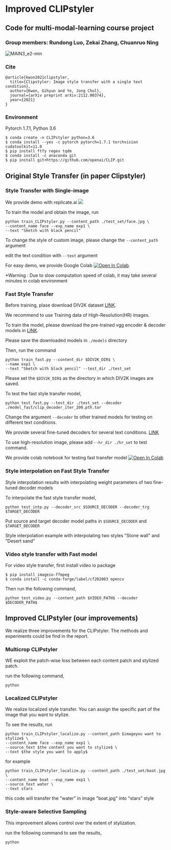# Improved CLIPstyler
## Code for multi-modal-learning course project
### Group members: Rundong Luo, Zekai Zhang, Chuanruo Ning

![MAIN3_e2-min](https://user-images.githubusercontent.com/94511035/142139437-9d91f39e-b3d7-46cf-b43b-cb7fdead69a8.png)

### Cite
```
@article{kwon2021clipstyler,
  title={Clipstyler: Image style transfer with a single text condition},
  author={Kwon, Gihyun and Ye, Jong Chul},
  journal={arXiv preprint arXiv:2112.00374},
  year={2021}
}
```
### Environment
Pytorch 1.7.1, Python 3.6

```
$ conda create -n CLIPstyler python=3.6
$ conda install --yes -c pytorch pytorch=1.7.1 torchvision cudatoolkit=11.0
$ pip install ftfy regex tqdm
$ conda install -c anaconda git
$ pip install git+https://github.com/openai/CLIP.git
```

## Original Style Transfer (in paper Clipstyler)
### Style Transfer with Single-image
We provide demo with replicate.ai 
<a href="https://replicate.ai/paper11667/clipstyler"><img src="https://img.shields.io/static/v1?label=Replicate&message=Demo and Docker Image&color=blue"></a>

To train the model and obtain the image, run

```
python train_CLIPstyler.py --content_path ./test_set/face.jpg \
--content_name face --exp_name exp1 \
--text "Sketch with black pencil"
```

To change the style of custom image, please change the ```--content_path``` argument

edit the text condition with ```--text``` argument

For easy demo, we provide Google Colab [![Open In Colab](https://colab.research.google.com/assets/colab-badge.svg)](https://colab.research.google.com/drive/1dg8PXi-TVtzdpbaoI7ty72SSY7xdBgwo?usp=sharing).

*Warning : Due to slow computation speed of colab, it may take several minutes in colab environment

### Fast Style Transfer
Before training, plase download DIV2K dataset [LINK](https://data.vision.ee.ethz.ch/cvl/DIV2K/).

We recommend to use Training data of High-Resolution(HR) images.

To train the model, please download the pre-trained vgg encoder & decoder models in [LINK](https://drive.google.com/drive/folders/17UDzXtp9IZlerFjGly3QEm2uU3yi7siO?usp=sharing).

Please save the downloaded models in ```./models``` directory

Then, run the command

```
python train_fast.py --content_dir $DIV2K_DIR$ \
--name exp1 \
--text "Sketch with black pencil" --test_dir ./test_set
```

Please set the ```$DIV2K_DIR$``` as the directory in which DIV2K images are saved.

To test the fast style transfer model, 

```
python test_fast.py --test_dir ./test_set --decoder ./model_fast/clip_decoder_iter_200.pth.tar
```

Change the argument ```--decoder``` to other trained models for testing on different text conditions.

We provide several fine-tuned decoders for several text conditions. [LINK](https://drive.google.com/drive/folders/1U-4tEigPaJxfXRMnEdRDtyQ99O5ondrs?usp=sharing)

To use high-resolution image, please add ```--hr_dir ./hr_set``` to test command. 

We provide colab notebook for testing fast transfer model [![Open In Colab](https://colab.research.google.com/assets/colab-badge.svg)](https://colab.research.google.com/drive/1sdvRuBECA48sPPlBb7UTOuk9peGggdI9?usp=sharing)

### Style interpolation on Fast Style Transfer

Style interpolation results with interpolating weight parameters of two fine-tuned decoder models


To interpolate the fast style transfer model, 

```
python test_intp.py --decoder_src $SOURCE_DECODER --decoder_trg $TARGET_DECODER
```

Put source and target decoder model paths in ```$SOURCE_DECODER``` and ```$TARGET_DECODER```

Style interpolation example with interpolating two styles "Stone wall" and "Desert sand"

### Video style transfer with Fast model

For video style transfer, first install video io package
```
$ pip install imageio-ffmpeg
$ conda install -c conda-forge/label/cf202003 opencv
```

Then run the following command,

```
python test_video.py --content_path $VIDEO_PATH$ --decoder $DECODER_PATH$
```

## Improved CLIPstyler (our improvements)
We realize three improvements for the CLIPstyler. The methods and experiments could be
find in the report.
### Multicrop CLIPstyler
WE exploit the patch-wise loss between each content patch and stylized patch.

run the following command,

```
python 
```
### Localized CLIPstyler
We realize localized style transfer. You can assign the specific part of the image that you 
want to stylize.

To see the results, run
```
python train_CLIPstyler_localize.py --content_path $imageyou want to stylize$ \
--content_name face --exp_name exp1 \
--source_text $the content you want to stylize$ \
--text $the style you want to apply$
```
for example
```
python train_CLIPstyler_localize.py --content_path ./test_set/boat.jpg \
--content_name boat --exp_name exp1 \
--source_text water \
--text stars
```
this code will transfer the "water" in image "boat.jpg" into "stars" style
### Style-aware Selective Sampling
This improvement allows control over the extent of stylization.

run the following command to see the results,

```
python 
```